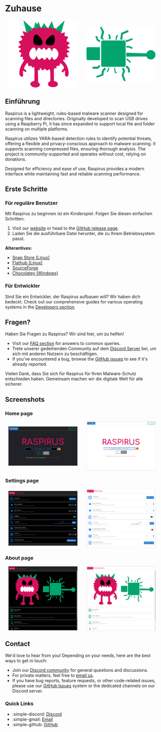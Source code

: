 # Zuhause

<div align="center">
  <img src="https://raw.githubusercontent.com/Raspirus/media/refs/heads/main/logo/logo-final.svg" alt="Logo" style="width: 45%; max-width: 400px; vertical-align: middle; margin-right: 5%;">
  <img src="https://raw.githubusercontent.com/Raspirus/media/refs/heads/main/logo/usb-final.svg" alt="USB" style="width: 45%; max-width: 400px; vertical-align: middle;">
</div>

## Einführung

Raspirus is a lightweight, rules-based malware scanner designed for scanning files and directories. Originally developed to scan USB drives using a Raspberry Pi, it has since expanded to support local file and folder scanning on multiple platforms.

Raspirus utilizes YARA-based detection rules to identify potential threats, offering a flexible and privacy-conscious approach to malware scanning. It supports scanning compressed files, ensuring thorough analysis. The project is community-supported and operates without cost, relying on donations.

Designed for efficiency and ease of use, Raspirus provides a modern interface while maintaining fast and reliable scanning performance.

## Erste Schritte

### Für reguläre Benutzer

Mit Raspirus zu beginnen ist ein Kinderspiel. Folgen Sie diesen einfachen Schritten:

1. Visit our [website](https://raspirus.deno.dev) or head to the [GitHub release page](https://github.com/Raspirus/raspirus/releases/latest).
2. Laden Sie die ausführbare Datei herunter, die zu Ihrem Betriebssystem passt.

**Alterantives:**

- [Snap Store (Linux)](https://snapcraft.io/raspirus/)
- [Flathub (Linux)](https://flathub.org/apps/details/io.github.raspirus.raspirus)
- [SourceForge](https://sourceforge.net/projects/raspirus/files/latest/download)
- [Chocolatey (Windows)](https://community.chocolatey.org/packages/raspirus/)

### Für Entwickler

Sind Sie ein Entwickler, der Raspirus aufbauen will? Wir haben dich bedeckt. Check out our comprehensive guides for various operating systems in the [Developers section](developers.md).

## Fragen?

Haben Sie Fragen zu Raspirus? Wir sind hier, um zu helfen!

- Visit our [FAQ section](faq.md) for answers to common queries.
- Trete unserer gedeihenden Community auf dem [Discord Server](https://discord.gg/Vx7fW9PA8B) bei, um sich mit anderen Nutzern zu beschäftigen.
- If you've encountered a bug, browse the [GitHub issues](https://github.com/Raspirus/raspirus/issues) to see if it's already reported.

Vielen Dank, dass Sie sich für Raspirus für Ihren Malware-Schutz entschieden haben. Gemeinsam machen wir die digitale Welt für alle sicherer.

## Screenshots

### Home page

<div align="center">
    <img src="https://raw.githubusercontent.com/Raspirus/media/refs/heads/main/screenshots/main_dark.png" alt="Home page dark" style="width: 45%; max-width: 400px; vertical-align: middle; margin-right: 5%;">
    <img src="https://raw.githubusercontent.com/Raspirus/media/refs/heads/main/screenshots/main_light.png" alt="Home page light" style="width: 45%; max-width: 400px; vertical-align: middle;">
</div>

### Settings page

<div align="center">
    <img src="https://raw.githubusercontent.com/Raspirus/media/refs/heads/main/screenshots/settings_dark.png" alt="Settings page dark" style="width: 45%; max-width: 400px; vertical-align: middle; margin-right: 5%;">
    <img src="https://raw.githubusercontent.com/Raspirus/media/refs/heads/main/screenshots/settings_light.png" alt="Settings page light" style="width: 45%; max-width: 400px; vertical-align: middle;">
</div>

### About page

<div align="center">
    <img src="https://raw.githubusercontent.com/Raspirus/media/refs/heads/main/screenshots/license_dark.png" alt="About page dark" style="width: 45%; max-width: 400px; vertical-align: middle; margin-right: 5%;">
    <img src="https://raw.githubusercontent.com/Raspirus/media/refs/heads/main/screenshots/license_light.png" alt="About page light" style="width: 45%; max-width: 400px; vertical-align: middle;">
</div>

## Contact

We'd love to hear from you! Depending on your needs, here are the best ways to get in touch:

- Join our [Discord community](https://discord.gg/Vx7fW9PA8B) for general questions and discussions.
- For private matters, feel free to [email us](mailto:raspirus.dev@gmail.com).
- If you have bug reports, feature requests, or other code-related issues, please use our [GitHub Issues](https://github.com/Raspirus/raspirus) system or the dedicated channels on our Discord server.

### Quick Links

- :simple-discord: [Discord](https://discord.gg/Vx7fW9PA8B)
- :simple-gmail: [Email](mailto:raspirus.dev@gmail.com)
- :simple-github: [GitHub](https://github.com/Raspirus/raspirus)
